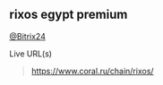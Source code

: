 ## rixos egypt premium
[@Bitrix24](https://coraldigital.bitrix24.ru/company/personal/user/1265/tasks/task/view/106962/)

Live URL(s)
> <https://www.coral.ru/chain/rixos/>
